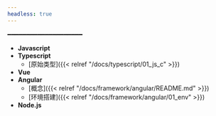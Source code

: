 ```yaml
---
headless: true
---
```


━━━━━━━━━━━━━━━━━━━━

- **Javascript**
- **Typescript**
  - [原始类型]({{< relref "/docs/typescript/01_js_c" >}})
- **Vue**
- **Angular**
  - [概念]({{< relref "/docs/framework/angular/README.md" >}})
  - [环境搭建]({{< relref "/docs/framework/angular/01_env" >}})
- **Node.js**

